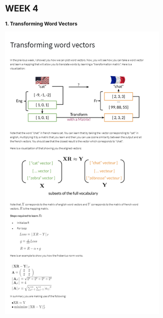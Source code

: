 # WEEK 4

### 1. Transforming Word Vectors
![transforming_word_vector](images/transforming_word_vectors.png)